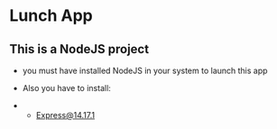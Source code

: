 # Lunch App

## This is a NodeJS project 
- you must have installed NodeJS in your system to launch this app

- Also you have to install:
- - Express@14.17.1
